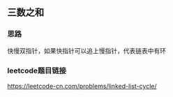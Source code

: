 ## 三数之和
### 思路

快慢双指针，如果快指针可以追上慢指针，代表链表中有环

### leetcode题目链接
https://leetcode-cn.com/problems/linked-list-cycle/





